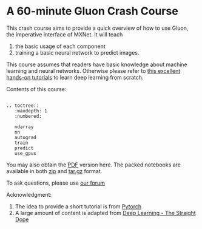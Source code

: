 # A 60-minute Gluon Crash Course

This crash course aims to provide a quick overview of how to use Gluon, the
imperative interface of MXNet. It will teach

1. the basic usage of each component
2. training a basic neural network to predict images.

This course assumes that readers have basic knowledge about machine learning and
neural networks. Otherwise please refer to
[this excellent hands-on tutorials](http://gluon.mxnet.io/) to learn deep
learning from scratch.

Contents of this course:


```eval_rst

.. toctree::
   :maxdepth: 1
   :numbered:

   ndarray
   nn
   autograd
   train
   predict
   use_gpus
```


You may also obtain the [PDF](gluon_crash_course.pdf) version here. The packed
notebooks are available in both [zip](gluon_crash_course.zip) and
[tar.gz](gluon_crash_course.tar.gz) format.

To ask questions, please use [our forum](https://discuss.mxnet.io/)

Acknowledgment:

1. The idea to provide a short tutorial is from [Pytorch]()
1. A large amount of content is adapted from [Deep Learning - The Straight Dope](http://gluon.mxnet.io/)
